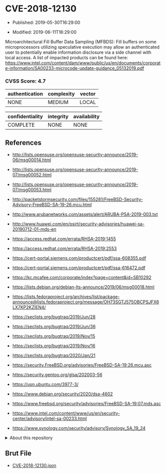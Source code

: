 # CVE-2018-12130

- Published: 2019-05-30T16:29:00

- Modified: 2019-06-11T16:29:00

Microarchitectural Fill Buffer Data Sampling (MFBDS): Fill buffers on some microprocessors utilizing speculative execution may allow an authenticated user to potentially enable information disclosure via a side channel with local access. A list of impacted products can be found here: https://www.intel.com/content/dam/www/public/us/en/documents/corporate-information/SA00233-microcode-update-guidance_05132019.pdf

### CVSS Score: **4.7**

| authentication | complexity | vector |
| --- | --- | --- |
| NONE | MEDIUM | LOCAL |

| confidentiality | integrity | availability |
| --- | --- | --- |
| COMPLETE | NONE | NONE |

## References

* http://lists.opensuse.org/opensuse-security-announce/2019-06/msg00014.html

* http://lists.opensuse.org/opensuse-security-announce/2019-07/msg00052.html

* http://lists.opensuse.org/opensuse-security-announce/2019-07/msg00053.html

* http://packetstormsecurity.com/files/155281/FreeBSD-Security-Advisory-FreeBSD-SA-19-26.mcu.html

* http://www.arubanetworks.com/assets/alert/ARUBA-PSA-2019-003.txt

* http://www.huawei.com/en/psirt/security-advisories/huawei-sa-20190712-01-mds-en

* https://access.redhat.com/errata/RHSA-2019:1455

* https://access.redhat.com/errata/RHSA-2019:2553

* https://cert-portal.siemens.com/productcert/pdf/ssa-608355.pdf

* https://cert-portal.siemens.com/productcert/pdf/ssa-616472.pdf

* https://kc.mcafee.com/corporate/index?page=content&id=SB10292

* https://lists.debian.org/debian-lts-announce/2019/06/msg00018.html

* https://lists.fedoraproject.org/archives/list/package-announce@lists.fedoraproject.org/message/OH73SGTJ575OBCPSJFX6LX7KP2KZIEN4/

* https://seclists.org/bugtraq/2019/Jun/28

* https://seclists.org/bugtraq/2019/Jun/36

* https://seclists.org/bugtraq/2019/Nov/15

* https://seclists.org/bugtraq/2019/Nov/16

* https://seclists.org/bugtraq/2020/Jan/21

* https://security.FreeBSD.org/advisories/FreeBSD-SA-19:26.mcu.asc

* https://security.gentoo.org/glsa/202003-56

* https://usn.ubuntu.com/3977-3/

* https://www.debian.org/security/2020/dsa-4602

* https://www.freebsd.org/security/advisories/FreeBSD-SA-19:07.mds.asc

* https://www.intel.com/content/www/us/en/security-center/advisory/intel-sa-00233.html

* https://www.synology.com/security/advisory/Synology_SA_19_24

<details>
<summary>About this repository</summary> 

  This repository is part of the project [Live Hack CVE](https://github.com/Live-Hack-CVE). Main website can be found [www.live-hack.org](https://www.live-hack.org) 
  
  Made by [Sn0wAlice](https://github.com/Sn0wAlice) for the people that care about security and need to have a feed of the latest CVEs. Hope you enjoy it, don't forget to star the repo and follow me on [Twitter](https://twitter.com/Sn0wAlice) and [Github](https://github.com/Sn0wAlice). And that is my [personnal website](https://www.alice-snow.me/)

  - [Home Page](https://github.com/Live-Hack-CVE)
  - [Framework](https://github.com/Live-Hack-CVE/cve-framework)
  - [CVE database](https://github.com/Live-Hack-CVE/full_database)
  - [Changelog](https://github.com/Live-Hack-CVE/Changelog)
</details>

## Brut File

* [CVE-2018-12130.json](https://raw.githubusercontent.com/Live-Hack-CVE/full_database/main/cves/2018/CVE-2018-12130.json)

